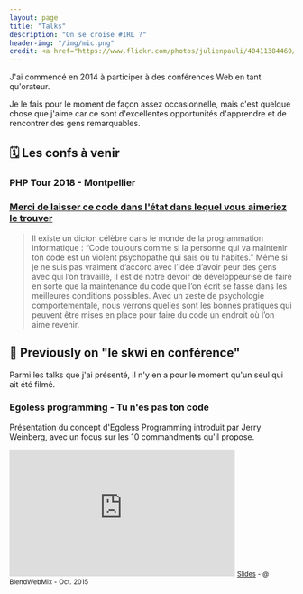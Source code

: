 ```yaml
---
layout: page
title: "Talks"
description: "On se croise #IRL ?"
header-img: "/img/mic.png"
credit: <a href="https://www.flickr.com/photos/julienpauli/40411384460/">Julien Pauli</a>
---
```


J'ai commencé en 2014 à participer à des conférences Web en tant qu'orateur.

Je le fais pour le moment de façon assez occasionnelle, mais c'est quelque chose que j'aime car ce sont d'excellentes opportunités d'apprendre et de rencontrer des gens remarquables.

## 🗓 Les confs à venir

### PHP Tour 2018 - Montpellier
### [Merci de laisser ce code dans l'état dans lequel vous aimeriez le trouver](https://event.afup.org/phptourmontpellier2018/programme/#2474)

> Il existe un dicton célèbre dans le monde de la programmation informatique : “Code toujours comme si la personne qui va maintenir ton code est un violent psychopathe qui sais où tu habites.” Même si je ne suis pas vraiment d’accord avec l’idée d’avoir peur des gens avec qui l’on travaille, il est de notre devoir de développeur·se de faire en sorte que la maintenance du code que l’on écrit se fasse dans les meilleures conditions possibles. Avec un zeste de psychologie comportementale, nous verrons quelles sont les bonnes pratiques qui peuvent être mises en place pour faire du code un endroit où l’on aime revenir.

## 🎥 Previously on "le skwi en conférence"

Parmi les talks que j'ai présenté, il n'y en a pour le moment qu'un seul qui ait été filmé.

### Egoless programming - Tu n'es pas ton code
Présentation du concept d'Egoless Programming introduit par Jerry Weinberg, avec un focus sur les 10 commandments qu'il propose.  
<iframe width="400" height="225" src="https://www.youtube.com/embed/gSh2_Qj0XTc?rel=0" frameborder="0" allowfullscreen></iframe>
<small><a href="/talks/you-are-not-your-code/index.html">Slides</a> - @ BlendWebMix - Oct. 2015</small>

